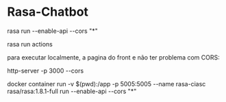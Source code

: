 # Rasa-Chatbot

rasa run --enable-api --cors "*"

rasa run actions

para executar localmente, a pagina do front e não ter problema com CORS:

http-server -p 3000 --cors


docker container run -v $(pwd):/app -p 5005:5005 --name rasa-ciasc rasa/rasa:1.8.1-full run --enable-api --cors "*"